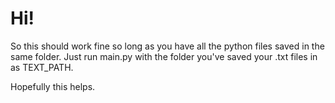 # Hi!

So this should work fine so long as you have all the python files saved in the same folder. Just run main.py with the folder you've saved your .txt files in as TEXT_PATH.

Hopefully this helps.